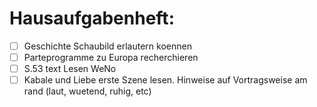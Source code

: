 # Hausaufgabenheft:
- [ ] Geschichte Schaubild erlautern koennen 
- [ ] Parteprogramme zu Europa recherchieren
- [ ] S.53 text Lesen WeNo
- [ ] Kabale und Liebe erste Szene lesen. Hinweise auf Vortragsweise am rand (laut, wuetend, ruhig, etc)

